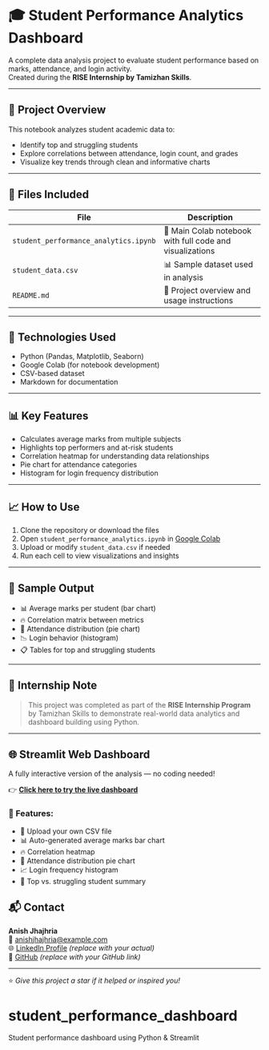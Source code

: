 # 🎓 Student Performance Analytics Dashboard

A complete data analysis project to evaluate student performance based on marks, attendance, and login activity.  
Created during the **RISE Internship by Tamizhan Skills**.

---

## 📘 Project Overview

This notebook analyzes student academic data to:
- Identify top and struggling students
- Explore correlations between attendance, login count, and grades
- Visualize key trends through clean and informative charts

---

## 📂 Files Included

| File | Description |
|------|-------------|
| `student_performance_analytics.ipynb` | 📓 Main Colab notebook with full code and visualizations |
| `student_data.csv` | 📊 Sample dataset used in analysis |
| `README.md` | 📄 Project overview and usage instructions |

---

## 🚀 Technologies Used

- Python (Pandas, Matplotlib, Seaborn)
- Google Colab (for notebook development)
- CSV-based dataset
- Markdown for documentation

---

## 📊 Key Features

- Calculates average marks from multiple subjects
- Highlights top performers and at-risk students
- Correlation heatmap for understanding data relationships
- Pie chart for attendance categories
- Histogram for login frequency distribution

---

## 📈 How to Use

1. Clone the repository or download the files
2. Open `student_performance_analytics.ipynb` in [Google Colab](https://colab.research.google.com)
3. Upload or modify `student_data.csv` if needed
4. Run each cell to view visualizations and insights

---

## 🏁 Sample Output

- 📊 Average marks per student (bar chart)
- 🔥 Correlation matrix between metrics
- 🥧 Attendance distribution (pie chart)
- 📉 Login behavior (histogram)
- 📋 Tables for top and struggling students

---

## 📌 Internship Note

> This project was completed as part of the **RISE Internship Program** by Tamizhan Skills to demonstrate real-world data analytics and dashboard building using Python.

---

## 🌐 Streamlit Web Dashboard

A fully interactive version of the analysis — no coding needed!

👉 **[Click here to try the live dashboard](https://studentperformancedashboard-wpxd6wryu5xznhhqkjaag8.streamlit.app/)**  


### 🔧 Features:
- 📂 Upload your own CSV file
- 📊 Auto-generated average marks bar chart
- 🔥 Correlation heatmap
- 🥧 Attendance distribution pie chart
- 📈 Login frequency histogram
- 🏅 Top vs. struggling student summary

## 📬 Contact

**Anish Jhajhria**  
📧 anishjhajhria@example.com  
🌐 [LinkedIn Profile](https://linkedin.com/in/your-profile) *(replace with your actual)*  
📂 [GitHub](https://github.com/your-username) *(replace with your GitHub link)*

---

⭐ *Give this project a star if it helped or inspired you!*
# student_performance_dashboard
Student performance dashboard using Python &amp; Streamlit
